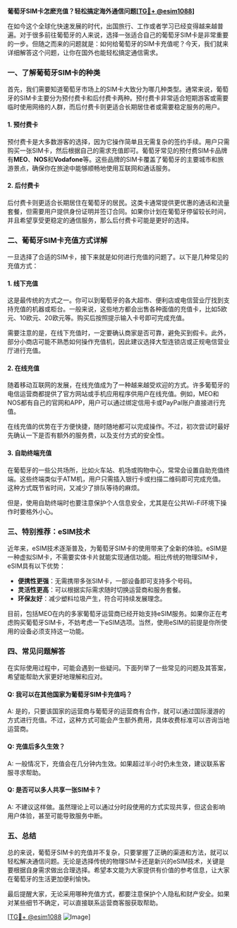 **葡萄牙SIM卡怎麽充值？轻松搞定海外通信问题[[TG💪+ @esim1088](https://t.me/s/esim1088)]**

在如今这个全球化快速发展的时代，出国旅行、工作或者学习已经变得越来越普遍。对于很多前往葡萄牙的人来说，选择一张适合自己的葡萄牙SIM卡是非常重要的一步。但随之而来的问题就是：如何给葡萄牙的SIM卡充值呢？今天，我们就来详细解答这个问题，让你在国外也能轻松搞定通信需求。

### 一、了解葡萄牙SIM卡的种类

首先，我们需要知道葡萄牙市场上的SIM卡大致分为哪几种类型。通常来说，葡萄牙的SIM卡主要分为预付费卡和后付费卡两种。预付费卡非常适合短期游客或需要临时使用网络的人群，而后付费卡则更适合长期居住者或需要稳定服务的用户。

#### 1. 预付费卡
预付费卡是大多数游客的选择，因为它操作简单且无需复杂的签约手续。用户只需购买一张SIM卡，然后根据自己的需求充值即可。葡萄牙常见的预付费SIM卡品牌有**MEO**、**NOS**和**Vodafone**等。这些品牌的SIM卡覆盖了葡萄牙的主要城市和旅游景点，确保你在旅途中能够顺畅地使用互联网和通话服务。

#### 2. 后付费卡
后付费卡则更适合长期居住在葡萄牙的居民。这类卡通常提供更优惠的通话和流量套餐，但需要用户提供身份证明并签订合同。如果你计划在葡萄牙停留较长时间，并且希望享受更稳定的通信服务，那么后付费卡可能是更好的选择。

### 二、葡萄牙SIM卡充值方式详解

一旦选择了合适的SIM卡，接下来就是如何进行充值的问题了。以下是几种常见的充值方式：

#### 1. 线下充值
这是最传统的方式之一。你可以到葡萄牙的各大超市、便利店或电信营业厅找到支持充值的机器或柜台。一般来说，这些地方都会出售各种面值的充值卡，比如5欧元、10欧元、20欧元等。购买后按照提示输入卡号即可完成充值。

需要注意的是，在线下充值时，一定要确认商家是否可靠，避免买到假卡。此外，部分小商店可能不熟悉如何操作充值机，因此建议选择大型连锁店或正规电信营业厅进行充值。

#### 2. 在线充值
随着移动互联网的发展，在线充值成为了一种越来越受欢迎的方式。许多葡萄牙的电信运营商都提供了官方网站或手机应用程序供用户在线充值。例如，MEO和NOS都有自己的官网和APP，用户可以通过绑定信用卡或PayPal账户直接进行充值。

在线充值的优势在于方便快捷，随时随地都可以完成操作。不过，初次尝试时最好先确认一下是否有额外的服务费，以及支付方式的安全性。

#### 3. 自助终端充值
在葡萄牙的一些公共场所，比如火车站、机场或购物中心，常常会设置自助充值终端。这些终端类似于ATM机，用户只需插入银行卡或扫描二维码即可完成充值。这种方式既节省时间，又减少了排队等待的麻烦。

但是，使用自助终端时也要注意保护个人信息安全，尤其是在公共Wi-Fi环境下操作时要格外小心。

### 三、特别推荐：eSIM技术

近年来，eSIM技术逐渐普及，为葡萄牙SIM卡的使用带来了全新的体验。eSIM是一种虚拟SIM卡，不需要实体卡片就能实现通信功能。相比传统的物理SIM卡，eSIM具有以下优势：

- **便携性更强**：无需携带多张SIM卡，一部设备即可支持多个号码。
- **灵活性更高**：可以根据实际需求随时切换运营商和服务套餐。
- **环保友好**：减少塑料垃圾产生，符合可持续发展理念。

目前，包括MEO在内的多家葡萄牙运营商已经开始支持eSIM服务。如果你正在考虑购买葡萄牙SIM卡，不妨考虑一下eSIM选项。当然，使用eSIM的前提是你所使用的设备必须支持这一功能。

### 四、常见问题解答

在实际使用过程中，可能会遇到一些疑问。下面列举了一些常见的问题及其答案，希望能帮助大家更好地理解和应对。

#### Q: 我可以在其他国家为葡萄牙SIM卡充值吗？
A: 是的，只要该国家的运营商与葡萄牙的运营商有合作，就可以通过国际漫游的方式进行充值。不过，这种方式可能会产生额外费用，具体收费标准可以咨询当地运营商。

#### Q: 充值后多久生效？
A: 一般情况下，充值会在几分钟内生效。如果超过半小时仍未生效，建议联系客服寻求帮助。

#### Q: 是否可以多人共享一张SIM卡？
A: 不建议这样做。虽然理论上可以通过分时段使用的方式实现共享，但这会影响用户体验，甚至可能导致服务中断。

### 五、总结

总的来说，葡萄牙SIM卡的充值并不复杂，只要掌握了正确的渠道和方法，就可以轻松解决通信问题。无论是选择传统的物理SIM卡还是新兴的eSIM技术，关键是要根据自身需求做出合理选择。希望本文能为大家提供有价值的参考信息，让大家在葡萄牙的生活更加便利愉快。

最后提醒大家，无论采用哪种充值方式，都要注意保护个人隐私和财产安全。如果对某些细节不确定，可以直接联系运营商客服获取帮助。

[[TG💪+ @esim1088](https://t.me/s/esim1088) ![Image](https://i.postimg.cc/4NQfJmqS/Snipaste-2025-05-13-00-14-12.png)]